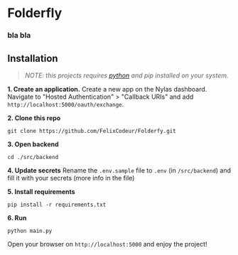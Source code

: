 # Folderfly
### bla bla

## Installation
> *NOTE: this projects requires [python](https://python.org) and pip installed on your system.*

**1. Create an application.**
Create a new app on the Nylas dashboard. Navigate to "Hosted Authentication" > "Callback URIs" and add `http://localhost:5000/oauth/exchange`.

**2. Clone this repo**
```shell
git clone https://github.com/FelixCodeur/Folderfy.git
```

**3. Open backend**
```shell
cd ./src/backend
```

**4. Update secrets**
Rename the `.env.sample` file to `.env` (in `/src/backend`) and fill it with your secrets (more info in the file)

**5. Install requirements**
```shell
pip install -r requirements.txt
```

**6. Run**
```shell
python main.py
```
Open your browser on `http://localhost:5000` and enjoy the project!
